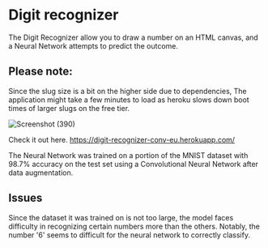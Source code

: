 # Digit recognizer
The Digit Recognizer allow you to draw a number on an HTML canvas, and a Neural Network attempts to predict the outcome.

## Please note: 
Since the slug size is a bit on the higher side due to dependencies, The application might take a few minutes to load as heroku slows down boot times of larger slugs on the free tier.

![Screenshot (390)](https://user-images.githubusercontent.com/68558063/109596251-ddd5df00-7b3b-11eb-8a7e-ea9ed7727fd3.png)

Check it out here.
https://digit-recognizer-conv-eu.herokuapp.com/

The Neural Network was trained on a portion of the MNIST dataset with 98.7% accuracy on the test set using a Convolutional Neural Network after data augmentation.

## Issues
Since the dataset it was trained on is not too large, the model faces difficulty in recognizing certain numbers more than the others. Notably, the number '6' seems to difficult for the neural network to correctly classify.
